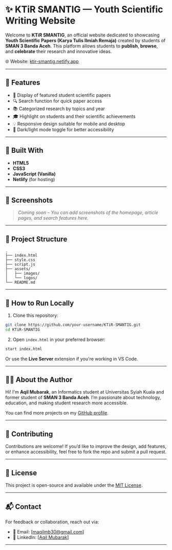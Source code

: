 # ✨ KTiR SMANTIG — Youth Scientific Writing Website

Welcome to **KTiR SMANTIG**, an official website dedicated to showcasing **Youth Scientific Papers (Karya Tulis Ilmiah Remaja)** created by students of **SMAN 3 Banda Aceh**. This platform allows students to **publish**, **browse**, and **celebrate** their research and innovative ideas.

🌐 Website: [ktir-smantig.netlify.app](https://ktir-smantig.netlify.app/)

---

## 🚀 Features

- 📝 Display of featured student scientific papers
- 🔍 Search function for quick paper access
- 📚 Categorized research by topics and year
- 🎓 Highlight on students and their scientific achievements
- 💡 Responsive design suitable for mobile and desktop
- 🌙 Dark/light mode toggle for better accessibility

---

## 🧱 Built With

- **HTML5**
- **CSS3**
- **JavaScript (Vanilla)**
- **Netlify** (for hosting)

---

## 📸 Screenshots

> *Coming soon – You can add screenshots of the homepage, article pages, and search features here.*

---

## 📁 Project Structure

```
.
├── index.html
├── style.css
├── script.js
├── assets/
│   ├── images/
│   └── logos/
└── README.md

````

---

## 📖 How to Run Locally

1. Clone this repository:

```bash
git clone https://github.com/your-username/KTiR-SMANTIG.git
cd KTiR-SMANTIG
````

2. Open `index.html` in your preferred browser:

```bash
start index.html
```

Or use the **Live Server** extension if you're working in VS Code.

---

## 🙋‍♂️ About the Author

Hi! I'm **Aqil Mubarak**, an Informatics student at Universitas Syiah Kuala and former student of **SMAN 3 Banda Aceh**. I’m passionate about technology, education, and making student research more accessible.

You can find more projects on my [GitHub profile](https://github.com/Eruumaa).

---

## 🤝 Contributing

Contributions are welcome! If you’d like to improve the design, add features, or enhance accessibility, feel free to fork the repo and submit a pull request.

---

## 📜 License

This project is open-source and available under the [MIT License](LICENSE).

---

## 📬 Contact

For feedback or collaboration, reach out via:

* 📧 Email: \[maqilmb30@gmail.com]
* 💼 LinkedIn: \[[Aqil Mubarak](https://www.linkedin.com/in/aqil-mubarak-7ab4a2320/)]

---
